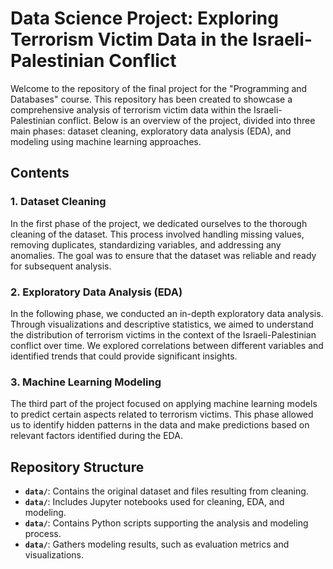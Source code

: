 # Data Science Project: Exploring Terrorism Victim Data in the Israeli-Palestinian Conflict

Welcome to the repository of the final project for the "Programming and Databases" course. This repository has been created to showcase a comprehensive analysis of terrorism victim data within the Israeli-Palestinian conflict. Below is an overview of the project, divided into three main phases: dataset cleaning, exploratory data analysis (EDA), and modeling using machine learning approaches.

## Contents

### 1. Dataset Cleaning
In the first phase of the project, we dedicated ourselves to the thorough cleaning of the dataset. This process involved handling missing values, removing duplicates, standardizing variables, and addressing any anomalies. The goal was to ensure that the dataset was reliable and ready for subsequent analysis.

### 2. Exploratory Data Analysis (EDA)
In the following phase, we conducted an in-depth exploratory data analysis. Through visualizations and descriptive statistics, we aimed to understand the distribution of terrorism victims in the context of the Israeli-Palestinian conflict over time. We explored correlations between different variables and identified trends that could provide significant insights.

### 3. Machine Learning Modeling
The third part of the project focused on applying machine learning models to predict certain aspects related to terrorism victims. This phase allowed us to identify hidden patterns in the data and make predictions based on relevant factors identified during the EDA.

## Repository Structure

- **`data/`**: Contains the original dataset and files resulting from cleaning.
- **`data/`**: Includes Jupyter notebooks used for cleaning, EDA, and modeling.
- **`data/`**: Contains Python scripts supporting the analysis and modeling process.
- **`data/`**: Gathers modeling results, such as evaluation metrics and visualizations.
